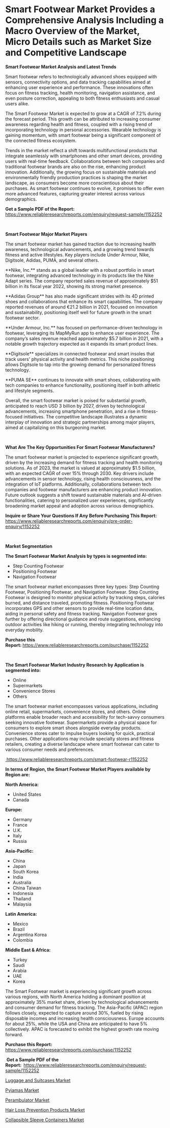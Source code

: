 <p><h1>Smart Footwear Market Provides a Comprehensive Analysis Including a Macro Overview of the Market, Micro Details such as Market Size and Competitive Landscape</h1></p><p><strong>Smart Footwear Market Analysis and Latest Trends</strong></p>
<p><p>Smart footwear refers to technologically advanced shoes equipped with sensors, connectivity options, and data tracking capabilities aimed at enhancing user experience and performance. These innovations often focus on fitness tracking, health monitoring, navigation assistance, and even posture correction, appealing to both fitness enthusiasts and casual users alike.</p><p>The Smart Footwear Market is expected to grow at a CAGR of 7.2% during the forecast period. This growth can be attributed to increasing consumer awareness regarding health and fitness, coupled with a rising trend of incorporating technology in personal accessories. Wearable technology is gaining momentum, with smart footwear being a significant component of the connected fitness ecosystem.</p><p>Trends in the market reflect a shift towards multifunctional products that integrate seamlessly with smartphones and other smart devices, providing users with real-time feedback. Collaborations between tech companies and traditional footwear brands are also on the rise, enhancing product innovation. Additionally, the growing focus on sustainable materials and environmentally friendly production practices is shaping the market landscape, as consumers become more conscientious about their purchases. As smart footwear continues to evolve, it promises to offer even more advanced features, capturing greater interest across various demographics.</p></p>
<p><strong>Get a Sample PDF of the Report:&nbsp;</strong> <a href="https://www.reliableresearchreports.com/enquiry/request-sample/1152252?utm_campaign=34&utm_medium=2&utm_source=Github&utm_content=ia&utm_term=04042025&utm_id=smart-footwear">https://www.reliableresearchreports.com/enquiry/request-sample/1152252</a></p>
<p>&nbsp;</p>
<p><strong>Smart Footwear Major Market Players</strong></p>
<p><p>The smart footwear market has gained traction due to increasing health awareness, technological advancements, and a growing trend towards fitness and active lifestyles. Key players include Under Armour, Nike, Digitsole, Adidas, PUMA, and several others.</p><p>**Nike, Inc.** stands as a global leader with a robust portfolio in smart footwear, integrating advanced technology in its products like the Nike Adapt series. The company reported sales revenue of approximately $51 billion in its fiscal year 2022, showing its strong market presence.</p><p>**Adidas Group** has also made significant strides with its 4D printed shoes and collaborations that enhance its smart capabilities. The company reported revenues of around €21.2 billion in 2021, focused on innovation and sustainability, positioning itself well for future growth in the smart footwear sector.</p><p>**Under Armour, Inc.** has focused on performance-driven technology in footwear, leveraging its MapMyRun app to enhance user experience. The company’s sales revenue reached approximately $5.7 billion in 2021, with a notable growth trajectory expected as it expands its smart product lines.</p><p>**Digitsole** specializes in connected footwear and smart insoles that track users' physical activity and health metrics. This niche positioning allows Digitsole to tap into the growing demand for personalized fitness technology.</p><p>**PUMA SE** continues to innovate with smart shoes, collaborating with tech companies to enhance functionality, positioning itself in both athletic and lifestyle segments.</p><p>Overall, the smart footwear market is poised for substantial growth, anticipated to reach USD 3 billion by 2027, driven by technological advancements, increasing smartphone penetration, and a rise in fitness-focused initiatives. The competitive landscape illustrates a dynamic interplay of innovation and strategic partnerships among major players, aimed at capitalizing on this burgeoning market.</p></p>
<p>&nbsp;</p>
<p><strong>What Are The Key Opportunities For Smart Footwear Manufacturers?</strong></p>
<p><p>The smart footwear market is projected to experience significant growth, driven by the increasing demand for fitness tracking and health monitoring solutions. As of 2023, the market is valued at approximately $1.5 billion, with an expected CAGR of over 15% through 2030. Key drivers include advancements in sensor technology, rising health consciousness, and the integration of IoT platforms. Additionally, collaborations between tech companies and footwear manufacturers are enhancing product innovation. Future outlook suggests a shift toward sustainable materials and AI-driven functionalities, catering to personalized user experiences, significantly broadening market appeal and adoption across various demographics.</p></p>
<p><strong>Inquire or Share Your Questions If Any Before Purchasing This Report:</strong> <a href="https://www.reliableresearchreports.com/enquiry/pre-order-enquiry/1152252?utm_campaign=34&utm_medium=2&utm_source=Github&utm_content=ia&utm_term=04042025&utm_id=smart-footwear">https://www.reliableresearchreports.com/enquiry/pre-order-enquiry/1152252</a></p>
<p>&nbsp;</p>
<p><strong>Market Segmentation</strong></p>
<p><strong>The Smart Footwear Market Analysis by types is segmented into:</strong></p>
<p><ul><li>Step Counting Footwear</li><li>Positioning Footwear</li><li>Navigation Footwear</li></ul></p>
<p><p>The smart footwear market encompasses three key types: Step Counting Footwear, Positioning Footwear, and Navigation Footwear. Step Counting Footwear is designed to monitor physical activity by tracking steps, calories burned, and distance traveled, promoting fitness. Positioning Footwear incorporates GPS and other sensors to provide real-time location data, aiding in personal safety and fitness tracking. Navigation Footwear goes further by offering directional guidance and route suggestions, enhancing outdoor activities like hiking or running, thereby integrating technology into everyday mobility.</p></p>
<p><strong>Purchase this Report:&nbsp;</strong><a href="https://www.reliableresearchreports.com/purchase/1152252?utm_campaign=34&utm_medium=2&utm_source=Github&utm_content=ia&utm_term=04042025&utm_id=smart-footwear">https://www.reliableresearchreports.com/purchase/1152252</a></p>
<p>&nbsp;</p>
<p><strong>The Smart Footwear Market Industry Research by Application is segmented into:</strong></p>
<p><ul><li>Online</li><li>Supermarkets</li><li>Convenience Stores</li><li>Others</li></ul></p>
<p><p>The smart footwear market encompasses various applications, including online retail, supermarkets, convenience stores, and others. Online platforms enable broader reach and accessibility for tech-savvy consumers seeking innovative footwear. Supermarkets provide a physical space for consumers to explore smart shoes alongside everyday products. Convenience stores cater to impulse buyers looking for quick, practical purchases. Other applications may include specialty stores and fitness retailers, creating a diverse landscape where smart footwear can cater to various consumer needs and preferences.</p></p>
<p><a href="https://www.reliableresearchreports.com/smart-footwear-r1152252?utm_campaign=34&utm_medium=2&utm_source=Github&utm_content=ia&utm_term=04042025&utm_id=smart-footwear">&nbsp;https://www.reliableresearchreports.com/smart-footwear-r1152252</a></p>
<p><strong>In terms of Region, the Smart Footwear Market Players available by Region are:</strong></p>
<p>
    <p> <strong> North America: </strong>
        <ul>
            <li>United States</li>
            <li>Canada</li>
        </ul>
        </p> 
    <p> <strong> Europe: </strong>
        <ul>
            <li>Germany</li>
            <li>France</li>
            <li>U.K.</li>
            <li>Italy</li>
            <li>Russia</li>
        </ul>
        </p> 
    <p> <strong> Asia-Pacific: </strong>
        <ul>
            <li>China</li>
            <li>Japan</li>
            <li>South Korea</li>
            <li>India</li>
            <li>Australia</li>
            <li>China Taiwan</li>
            <li>Indonesia</li>
            <li>Thailand</li>
            <li>Malaysia</li>
        </ul>
        </p> 
    <p> <strong> Latin America: </strong>
        <ul>
            <li>Mexico</li>
            <li>Brazil</li>
            <li>Argentina Korea</li>
            <li>Colombia</li>
        </ul>
        </p> 
    <p> <strong> Middle East & Africa: </strong>
        <ul>
            <li>Turkey</li>
            <li>Saudi</li>
            <li>Arabia</li>
            <li>UAE</li>
            <li>Korea</li>
        </ul>
    </p>
    </p>
<p><p>The Smart Footwear market is experiencing significant growth across various regions, with North America holding a dominant position at approximately 35% market share, driven by technological advancements and consumer demand for fitness tracking. The Asia-Pacific (APAC) region follows closely, expected to capture around 30%, fueled by rising disposable incomes and increasing health consciousness. Europe accounts for about 25%, while the USA and China are anticipated to have 5% collectively. APAC is forecasted to exhibit the highest growth rate moving forward.</p></p>
<p><strong>Purchase this Report: </strong><a href="https://www.reliableresearchreports.com/purchase/1152252?utm_campaign=34&utm_medium=2&utm_source=Github&utm_content=ia&utm_term=04042025&utm_id=smart-footwear">https://www.reliableresearchreports.com/purchase/1152252</a></p>
<p>&nbsp;<strong>Get a Sample PDF of the Report:&nbsp;&nbsp;</strong><a href="https://www.reliableresearchreports.com/enquiry/request-sample/1152252?utm_campaign=34&utm_medium=2&utm_source=Github&utm_content=ia&utm_term=04042025&utm_id=smart-footwear">https://www.reliableresearchreports.com/enquiry/request-sample/1152252</a></p>
<p><strong></strong></p>
<p><p><a href="https://github.com/amramcocosxa/Market-Research-Report-List-1/blob/main/luggage-and-suitcases-market.md?utm_campaign=34&utm_medium=2&utm_source=Github&utm_content=ia&utm_term=04042025&utm_id=smart-footwear">Luggage and Suitcases Market</a></p><p><a href="https://github.com/khifzaba/Market-Research-Report-List-1/blob/main/pyjamas-market.md?utm_campaign=34&utm_medium=2&utm_source=Github&utm_content=ia&utm_term=04042025&utm_id=smart-footwear">Pyjamas Market</a></p><p><a href="https://github.com/welfmimon/Market-Research-Report-List-1/blob/main/perambulator-market.md?utm_campaign=34&utm_medium=2&utm_source=Github&utm_content=ia&utm_term=04042025&utm_id=smart-footwear">Perambulator Market</a></p><p><a href="https://github.com/nkomdaumis16/Market-Research-Report-List-1/blob/main/hair-loss-prevention-products-market.md?utm_campaign=34&utm_medium=2&utm_source=Github&utm_content=ia&utm_term=04042025&utm_id=smart-footwear">Hair Loss Prevention Products Market</a></p><p><a href="https://github.com/ioniafidian4/Market-Research-Report-List-1/blob/main/collapsible-sleeve-containers-market.md?utm_campaign=34&utm_medium=2&utm_source=Github&utm_content=ia&utm_term=04042025&utm_id=smart-footwear">Collapsible Sleeve Containers Market</a></p></p>